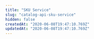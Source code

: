 ```yaml
---
title: "SKU Service"
slug: "catalog-api-sku-service"
hidden: false
createdAt: "2020-06-08T19:47:10.769Z"
updatedAt: "2020-06-08T19:47:10.769Z"
---
```


